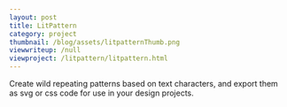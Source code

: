 ```yaml
---
layout: post
title: LitPattern
category: project
thumbnail: /blog/assets/litpatternThumb.png
viewwriteup: /null
viewproject: /litpattern/litpattern.html
---
```


Create wild repeating patterns based on text characters, and export them as svg or css code for use in your design projects.
